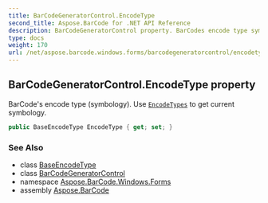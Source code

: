 ```yaml
---
title: BarCodeGeneratorControl.EncodeType
second_title: Aspose.BarCode for .NET API Reference
description: BarCodeGeneratorControl property. BarCodes encode type symbology. Use EncodeTypes to get current symbology
type: docs
weight: 170
url: /net/aspose.barcode.windows.forms/barcodegeneratorcontrol/encodetype/
---
```

## BarCodeGeneratorControl.EncodeType property

BarCode's encode type (symbology). Use [`EncodeTypes`](../../../aspose.barcode.generation/encodetypes/) to get current symbology.

```csharp
public BaseEncodeType EncodeType { get; set; }
```

### See Also

* class [BaseEncodeType](../../../aspose.barcode.generation/baseencodetype/)
* class [BarCodeGeneratorControl](../)
* namespace [Aspose.BarCode.Windows.Forms](../../barcodegeneratorcontrol/)
* assembly [Aspose.BarCode](../../../)


